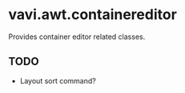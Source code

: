 # vavi.awt.containereditor

Provides container editor related classes.

## TODO

  * Layout sort command?
